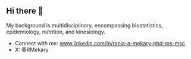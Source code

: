 ## Hi there 👋
My background is multidisciplinary, encompassing biostatistics, epidemiology, nutrition, and kinesiology.
* Connect with me: www.linkedin.com/in/rania-a-mekary-phd-ms-msc
* X: @RMekary


